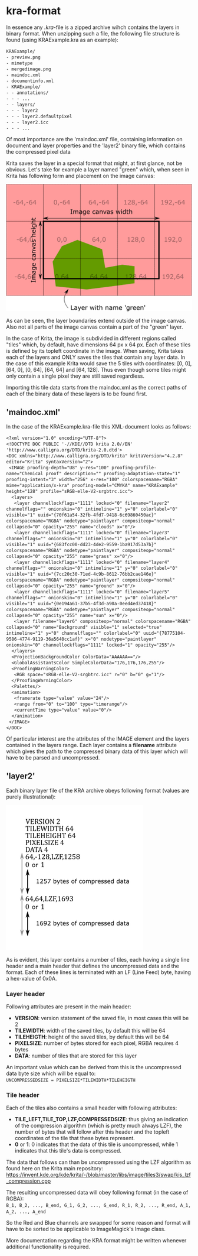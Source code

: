 # kra-format

In essence any *.kra*-file is a zipped archive wihch contains the layers in binary format. When unzipping such a file, 
the following file structure is found (using KRAExample.kra as an example):

```
KRAExample/
- preview.png
- mimetype
- mergedimage.png
- maindoc.xml
- documentinfo.xml
- KRAExample/
- - annotations/
- - - ...
- - layers/
- - - layer2
- - - layer2.defaultpixel
- - - layer2.icc
- - - ...
```

Of most importance are the 'maindoc.xml' file, containing information on document and layer properties and 
the 'layer2' binary file, which contains the compressed pixel data

Krita saves the layer in a special format that might, at first glance, not be obvious. Let's take for example a layer named "green" which, when seen in Krita has following form and placement on the image canvas:

![Tile Visual Structure](tile-visual-structure.png?raw=true "Tile Visual Structure")

As can be seen, the layer boundaries extend outside of the image canvas. Also not all parts of the image canvas contain a part of the "green" layer.

In the case of Krita, the image is subdivided in different regions called "tiles" which, by default, have dimensions 64 px x 64 px.
Each of these tiles is defined by its topleft coordinate in the image. When saving, Krita takes each of the layers and ONLY saves the tiles that contain any layer data. In the case of this example Krita would save the 5 tiles with coordinates: [0, 0], [64, 0], [0, 64], [64, 64] and [64, 128]. Thus even though some tiles might only contain a single pixel they are still saved regardless.

Importing this tile data starts from the maindoc.xml as the correct paths of each of the binary data of these layers is to be found first.

## 'maindoc.xml'

In the case of the KRAExample.kra-file this XML-document looks as follows:
```
<?xml version="1.0" encoding="UTF-8"?>
<!DOCTYPE DOC PUBLIC '-//KDE//DTD krita 2.0//EN' 'http://www.calligra.org/DTD/krita-2.0.dtd'>
<DOC xmlns="http://www.calligra.org/DTD/krita" kritaVersion="4.2.8" editor="Krita" syntaxVersion="2">
 <IMAGE proofing-depth="U8" y-res="100" proofing-profile-name="Chemical proof" description="" proofing-adaptation-state="1" proofing-intent="3" width="256" x-res="100" colorspacename="RGBA" mime="application/x-kra" proofing-model="CMYKA" name="KRAExample" height="128" profile="sRGB-elle-V2-srgbtrc.icc">
  <layers>
   <layer channellockflags="1111" locked="0" filename="layer2" channelflags="" onionskin="0" intimeline="1" y="0" colorlabel="0" visible="1" uuid="{70f61a54-32fb-4fd7-9418-6c69860450ac}" colorspacename="RGBA" nodetype="paintlayer" compositeop="normal" collapsed="0" opacity="255" name="clouds" x="0"/>
   <layer channellockflags="1111" locked="0" filename="layer3" channelflags="" onionskin="0" intimeline="1" y="0" colorlabel="0" visible="1" uuid="{683fcc00-dd23-4de2-9559-1ba917d53a7b}" colorspacename="RGBA" nodetype="paintlayer" compositeop="normal" collapsed="0" opacity="255" name="grass" x="0"/>
   <layer channellockflags="1111" locked="0" filename="layer4" channelflags="" onionskin="0" intimeline="1" y="0" colorlabel="0" visible="1" uuid="{7cc20c30-71ed-4c9b-8612-76bb2cae146e}" colorspacename="RGBA" nodetype="paintlayer" compositeop="normal" collapsed="0" opacity="255" name="ground" x="0"/>
   <layer channellockflags="1111" locked="0" filename="layer5" channelflags="" onionskin="0" intimeline="1" y="0" colorlabel="0" visible="1" uuid="{0e194a61-37b5-4f3d-a90a-0eed4ed37418}" colorspacename="RGBA" nodetype="paintlayer" compositeop="normal" collapsed="0" opacity="255" name="sun" x="0"/>
   <layer filename="layer6" compositeop="normal" colorspacename="RGBA" collapsed="0" name="Background" visible="1" selected="true" intimeline="1" y="0" channelflags="" colorlabel="0" uuid="{78775104-9586-4774-9119-36a5640cc1af}" x="0" nodetype="paintlayer" onionskin="0" channellockflags="1111" locked="1" opacity="255"/>
  </layers>
  <ProjectionBackgroundColor ColorData="AAAAAA=="/>
  <GlobalAssistantsColor SimpleColorData="176,176,176,255"/>
  <ProofingWarningColor>
   <RGB space="sRGB-elle-V2-srgbtrc.icc" r="0" b="0" g="1"/>
  </ProofingWarningColor>
  <Palettes/>
  <animation>
   <framerate type="value" value="24"/>
   <range from="0" to="100" type="timerange"/>
   <currentTime type="value" value="0"/>
  </animation>
 </IMAGE>
</DOC>
```

Of particular interest are the attributes of the IMAGE element and the layers contained in the layers range. Each layer contains a **filename** attribute which gives the path to the compressed binary data of this layer which will have to be parsed and uncompressed.

## 'layer2'

Each binary layer file of the KRA archive obeys following format (values are purely illustrational):

![Tile Binary Structure](tile-binary-structure.png?raw=true "Tile Binary Structure")

As is evident, this layer contains a number of tiles, each having a single line header and a main header that defines the uncompressed data and the format. Each of these lines is terminated with an LF (Line Feed) byte, having a hex-value of 0x0A. 

### Layer header

Following attributes are present in the main header:
- **VERSION**: version statement of the saved file, in most cases this will be 2
- **TILEWIDTH**: width of the saved tiles, by default this will be 64
- **TILEHEIGTH**: height of the saved tiles, by default this will be 64
- **PIXELSIZE**: number of bytes stored for each pixel, RGBA requires 4 bytes
- **DATA**: number of tiles that are stored for this layer

An important value which can be derived from this is the uncompressed data byte size which will be equal to:  
`UNCOMPRESSEDSIZE = PIXELSIZE*TILEWIDTH*TILEHEIGTH`

### Tile header

Each of the tiles also contains a small header with following attributes:
- **TILE_LEFT,TILE_TOP,LZF,COMPRESSEDSIZE**: thus giving an indication of the compression algorithm (which is pretty much always LZF), the number of bytes that will follow after this header and the topleft coordinates of the tile that these bytes represent.
- **0** or **1**: 0 indicates that the data of this tile is uncompressed, while 1 indicates that this tile's data is compressed.

The data that follows can than be uncompressed using the LZF algorithm as found here on the Krita main repository:  
https://invent.kde.org/kde/krita/-/blob/master/libs/image/tiles3/swap/kis_lzf_compression.cpp

The resulting uncompressed data will obey following format (in the case of RGBA):  
`B_1, B_2, ..., B_end, G_1, G_2, ..., G_end, R_1, R_2, ..., R_end, A_1, A_2, ..., A_end`

So the Red and Blue channels are swapped for some reason and format will have to be sorted to be applicable to ImageMagick's Image class.

More documentation regarding the KRA format might be written whenever additional functionality is required.
